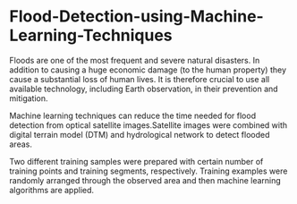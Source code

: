 # Flood-Detection-using-Machine-Learning-Techniques
Floods  are  one  of  the  most  frequent  and  severe natural  disasters.
In  addition  to  causing  a  huge economic damage (to the human property) they cause a  substantial  loss  of  human  lives.  It  is  therefore crucial  to  use  all  available  technology,  including Earth observation, in their prevention and mitigation.

Machine  learning  techniques  can  reduce  the  time needed  for  flood  detection  from  optical  satellite images.Satellite  images  were  combined  with  digital  terrain model  (DTM)  and  hydrological  network  to  detect flooded areas. 

Two  different  training samples  were prepared  with certain number of training points  and training  segments,  respectively.  Training  examples  were randomly arranged through the observed area and then machine learning algorithms are applied.
